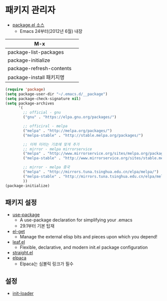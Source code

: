 # 패키지 관리자

- [package.el 소스](https://github.com/emacs-mirror/emacs/blob/master/lisp/emacs-lisp/package.el)
  - Emacs 24부터(2012년 6월) 내장

| M-x                      |     |
| ------------------------ | --- |
| package-list-packages    |     |
| package-initialize       |     |
| package-refresh-contents |     |
| package-install 패키지명 |     |

``` lisp
(require 'package)
(setq package-user-dir "~/.emacs.d/__package")
(setq package-check-signature nil)
(setq package-archives
      '(
        ;; official - gnu
        ("gnu" . "https://elpa.gnu.org/packages/")

        ;; officiral - melpa
        ("melpa" . "http://melpa.org/packages/")
        ("melpa-stable" . "http://stable.melpa.org/packages/")

        ;; 이하 미러는 기호에 맞게 추가
        ;; mirror - melpa mirrorservice
        ("melpa" . "http://www.mirrorservice.org/sites/melpa.org/packages/")
        ("melpa-stable" . "http://www.mirrorservice.org/sites/stable.melpa.org/packages/")

        ;; mirror - melpa 중국
        ("melpa" . "http://mirrors.tuna.tsinghua.edu.cn/elpa/melpa/")
        ("melpa-stable" . "http://mirrors.tuna.tsinghua.edu.cn/elpa/melpa-stable/")
        ))
(package-initialize)
```

## 패키지 설정

- [use-package](https://github.com/jwiegley/use-package)
  - A use-package declaration for simplifying your .emacs 
  - 29.1부터 기본 탑재
- [el-get](https://github.com/dimitri/el-get)
  - Manage the external elisp bits and pieces upon which you depend!
- [leaf.el](https://github.com/conao3/leaf.el)
  - Flexible, declarative, and modern init.el package configuration 
- [straight.el](https://github.com/radian-software/straight.el)
- [elpaca](https://github.com/progfolio/elpaca)
  - Elpaca는 심볼릭 링크가 필수

## 설정

- [init-loader](https://github.com/emacs-jp/init-loader)
